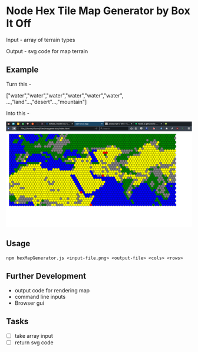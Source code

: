 # Node Hex Tile Map Generator by Box It Off

Input - array of terrain types

Output - svg code for map terrain

## Example
Turn this -

["water","water","water","water","water","water", ...,"land"...,"desert"...,"mountain"]

Into this -

![An image of part of the world][worldHexGrid]

## Usage
`npm hexMapGenerator.js <input-file.png> <output-file> <cols> <rows>`

## Further Development
- output code for rendering map
- command line inputs
- Browser gui

## Tasks
- [ ] take array input
- [ ] return svg code

[worldHexGrid]: https://github.com/jjmax75/node-hexmap-generator/blob/master/test/resources/example-output.png "World Hex Grid - Asia, Europe, North Africa"
